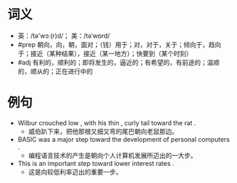 # 词义
- 英：/tə'wɔː(r)d/； 美：/təˈwɒrd/
- #prep 朝向，向，朝，面对；（钱）用于；对，对于，关于；倾向于，趋向于；接近（某种结果），接近（某一地方）；快要到（某个时刻）
- #adj 有利的，顺利的；即将发生的，逼近的；有希望的，有前途的；温顺的，顺从的；正在进行中的
# 例句
- Wilbur crouched low , with his thin , curly tail toward the rat .
	- 威伯趴下来，把他那根又细又弯的尾巴朝向老鼠那边。
- BASIC was a major step toward the development of personal computers .
	- 编程语言技术的产生是朝向个人计算机发展所迈出的一大步。
- This is an important step toward lower interest rates .
	- 这是向较低利率迈出的重要一步。
